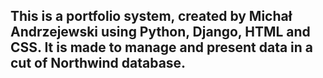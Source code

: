 ## This is a portfolio system, created by Michał Andrzejewski using Python, Django, HTML and CSS. It is made to manage and present data in a cut of Northwind database. 
